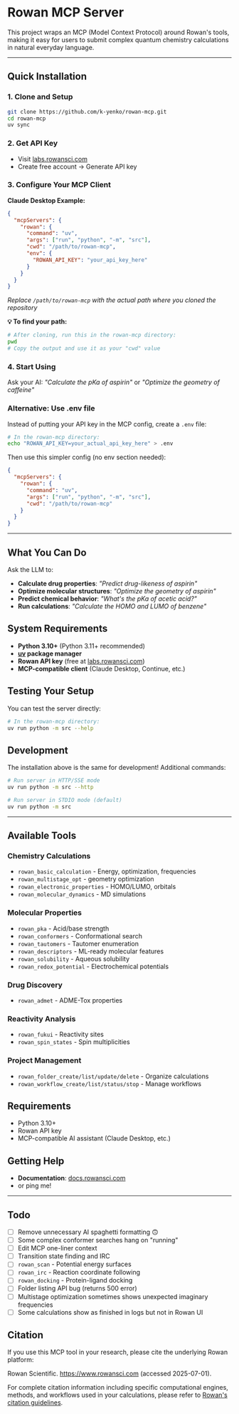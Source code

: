 # Rowan MCP Server

This project wraps an MCP (Model Context Protocol) around Rowan's tools, making it easy for users to submit complex quantum chemistry calculations in natural everyday language. 

---

## **Quick Installation**

### **1. Clone and Setup**
```bash
git clone https://github.com/k-yenko/rowan-mcp.git
cd rowan-mcp
uv sync
```

### **2. Get API Key**
- Visit [labs.rowansci.com](https://labs.rowansci.com)
- Create free account → Generate API key

### **3. Configure Your MCP Client**

**Claude Desktop Example:**
```json
{
  "mcpServers": {
    "rowan": {
      "command": "uv",
      "args": ["run", "python", "-m", "src"],
      "cwd": "/path/to/rowan-mcp",
      "env": {
        "ROWAN_API_KEY": "your_api_key_here"
      }
    }
  }
}
```

*Replace `/path/to/rowan-mcp` with the actual path where you cloned the repository*

**💡 To find your path:**
```bash
# After cloning, run this in the rowan-mcp directory:
pwd
# Copy the output and use it as your "cwd" value
```

### **4. Start Using**
Ask your AI: *"Calculate the pKa of aspirin"* or *"Optimize the geometry of caffeine"*

### **Alternative: Use .env file**
Instead of putting your API key in the MCP config, create a `.env` file:
```bash
# In the rowan-mcp directory:
echo "ROWAN_API_KEY=your_actual_api_key_here" > .env
```

Then use this simpler config (no env section needed):
```json
{
  "mcpServers": {
    "rowan": {
      "command": "uv",
      "args": ["run", "python", "-m", "src"],
      "cwd": "/path/to/rowan-mcp"
    }
  }
}
```

---

## **What You Can Do** 

Ask the LLM to:
- **Calculate drug properties**: *"Predict drug-likeness of aspirin"*
- **Optimize molecular structures**: *"Optimize the geometry of aspirin"*  
- **Predict chemical behavior**: *"What's the pKa of acetic acid?"*
- **Run calculations**: *"Calculate the HOMO and LUMO of benzene"*

## **System Requirements**

- **Python 3.10+** (Python 3.11+ recommended)
- **[uv](https://docs.astral.sh/uv/) package manager** 
- **Rowan API key** (free at [labs.rowansci.com](https://labs.rowansci.com))
- **MCP-compatible client** (Claude Desktop, Continue, etc.)

## **Testing Your Setup**

You can test the server directly:
```bash
# In the rowan-mcp directory:
uv run python -m src --help
```

## **Development**

The installation above is the same for development! Additional commands:
```bash
# Run server in HTTP/SSE mode  
uv run python -m src --http

# Run server in STDIO mode (default)
uv run python -m src
```

---

## Available Tools

### Chemistry Calculations
- `rowan_basic_calculation` - Energy, optimization, frequencies
- `rowan_multistage_opt` - geometry optimization  
- `rowan_electronic_properties` - HOMO/LUMO, orbitals
- `rowan_molecular_dynamics` - MD simulations

### Molecular Properties
- `rowan_pka` - Acid/base strength
- `rowan_conformers` - Conformational search
- `rowan_tautomers` - Tautomer enumeration
- `rowan_descriptors` - ML-ready molecular features
- `rowan_solubility` - Aqueous solubility
- `rowan_redox_potential` - Electrochemical potentials

### Drug Discovery
- `rowan_admet` - ADME-Tox properties


### Reactivity Analysis  
- `rowan_fukui` - Reactivity sites
- `rowan_spin_states` - Spin multiplicities

### Project Management
- `rowan_folder_create/list/update/delete` - Organize calculations
- `rowan_workflow_create/list/status/stop` - Manage workflows

## Requirements

- Python 3.10+
- Rowan API key
- MCP-compatible AI assistant (Claude Desktop, etc.)

## Getting Help

- **Documentation**: [docs.rowansci.com](https://docs.rowansci.com/)
- or ping me! 

---

## **Todo**

- [ ] Remove unnecessary AI spaghetti formatting 🙃
- [ ] Some complex conformer searches hang on "running"
- [ ] Edit MCP one-liner context
- [ ] Transition state finding and IRC
- [ ] `rowan_scan` - Potential energy surfaces
- [ ] `rowan_irc` - Reaction coordinate following
- [ ] `rowan_docking` - Protein-ligand docking
- [ ] Folder listing API bug (returns 500 error)
- [ ] Multistage optimization sometimes shows unexpected imaginary frequencies
- [ ] Some calculations show as finished in logs but not in Rowan UI

## Citation

If you use this MCP tool in your research, please cite the underlying Rowan platform:

Rowan Scientific. https://www.rowansci.com (accessed 2025-07-01).

For complete citation information including specific computational engines, methods, and workflows used in your calculations, please refer to [Rowan's citation guidelines](https://docs.rowansci.com/citations).